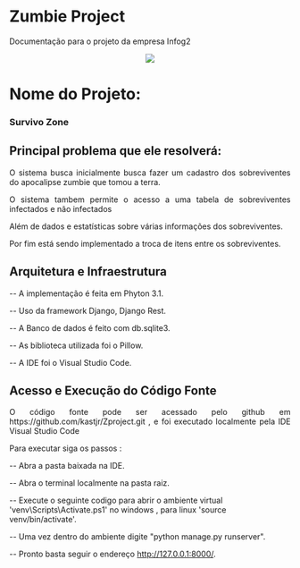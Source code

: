 # Zumbie Project
Documentação para o projeto da empresa Infog2

<p align="center">
   <img src="http://img.shields.io/static/v1?label=STATUS&message=%20CONCLUIDO&color=RED&style=for-the-badge" #vitrinedev/>
</p>

# Nome do Projeto:

### Survivo Zone

## Principal problema que ele resolverá:

<p align="justify"> O sistema busca inicialmente busca fazer um cadastro dos sobreviventes do apocalipse zumbie que tomou a terra.</p>
<p align="justify"> O sistema tambem permite o acesso a uma tabela de sobreviventes infectados e não infectados</p>
<p align="justify"> Além de dados e estatísticas sobre várias informações dos sobreviventes.</p>
<p align="justify"> Por fim está sendo implementado a troca de itens entre os sobreviventes.</p>

## Arquitetura e Infraestrutura


  -- A implementação é feita em Phyton 3.1.
  
  -- Uso da framework Django, Django Rest.
  
  -- A Banco de dados é feito com db.sqlite3.
  
  -- As biblioteca utilizada foi o Pillow.
  
  -- A IDE foi o Visual Studio Code.
  
  ## Acesso e Execução do Código Fonte

<p align="justify"> O código fonte pode ser acessado pelo github em https://github.com/kastjr/Zproject.git , e foi executado localmente pela IDE Visual Studio Code</p>
<p align="justify">Para executar siga os passos : </p>

-- Abra a pasta baixada na IDE.

-- Abra o terminal localmente na pasta raiz.

-- Execute o seguinte codigo para abrir o ambiente virtual 'venv\Scripts\Activate.ps1' no windows , para linux 'source venv/bin/activate'.

-- Uma vez dentro do ambiente digite "python manage.py runserver".

-- Pronto basta seguir o endereço http://127.0.0.1:8000/.


